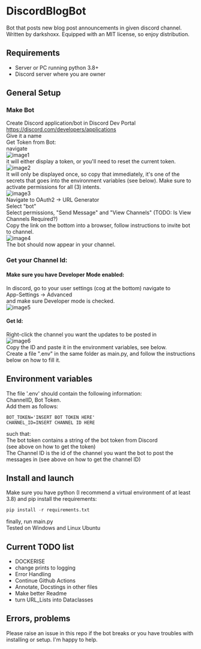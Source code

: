 # DiscordBlogBot

Bot that posts new blog post announcements in given discord channel.
Written by darkshoxx. Equipped with an MIT license, so enjoy distribution.

## Requirements

- Server or PC running python 3.8+
- Discord server where you are owner

## General Setup

### Make Bot

Create Discord application/bot in Discord Dev Portal  
https://discord.com/developers/applications  
Give it a name  
Get Token from Bot:  
navigate  
![image1](/images_for_readme/image1.png)  
it will either display a token, or you'll need to reset the current token.  
![image2](/images_for_readme/image2.png)  
It will only be displayed once, so copy that immediately, it's one of the secrets
that goes into the environment variables (see below).
Make sure to activate permissions for all (3) intents.  
![image3](/images_for_readme/image3.png)  
Navigate to OAuth2 -> URL Generator  
Select "bot"  
Select permissions, "Send Message" and "View Channels" (TODO: Is View Channels Required?)  
Copy the link on the bottom into a browser, follow instructions to invite bot to channel.  
![image4](/images_for_readme/image4.png)  
The bot should now appear in your channel.

### Get your Channel Id:

#### Make sure you have Developer Mode enabled:

In discord, go to your user settings (cog at the bottom) navigate to  
App-Settings -> Advanced  
and make sure Developer mode is checked.  
![image5](/images_for_readme/image5.png)

#### Get Id:

Right-click the channel you want the updates to be posted in  
![image6](/images_for_readme/image6.png)  
Copy the ID and paste it in the environment variables, see below.  
Create a file ".env" in the same folder as main.py, and follow the instructions below on how to fill it.

## Environment variables

The file '.env' should contain the following information:  
ChannelID, Bot Token.  
Add them as follows:

```t
BOT_TOKEN='INSERT BOT TOKEN HERE'
CHANNEL_ID=INSERT CHANNEL ID HERE
```

such that:  
The bot token contains a string of the bot token from Discord  
(see above on how to get the token)  
The Channel ID is the id of the channel you want the bot to post the messages in
(see above on how to get the channel ID)


## Install and launch

Make sure you have python (I recommend a virtual environment of at least 3.8) and
pip install the requirements:

```python
pip install -r requirements.txt
```

finally, run main.py  
Tested on Windows and Linux Ubuntu

## Current TODO list

- DOCKERISE
- change prints to logging
- Error Handling
- Continue Github Actions
- Annotate, Docstings in other files
- Make better Readme
- turn URL_Lists into Dataclasses

## Errors, problems

Please raise an issue in this repo if the bot breaks or you have troubles with
installing or setup. I'm happy to help.

